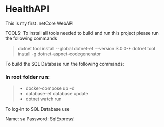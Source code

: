 # HealthAPI


This is my first .netCore WebAPI

TOOLS:
To install all tools needed to build and run this project please run the following commands

>dotnet tool install --global dotnet-ef --version 3.0.0-*
dotnet tool install -g dotnet-aspnet-codegenerator


To build the SQL Database run the following commands:

### In root folder run:
>- docker-compose up -d
>- database-ef database update
>- dotnet watch run


To log-in to SQL Database use

Name: sa
Password: SqlExpress!
